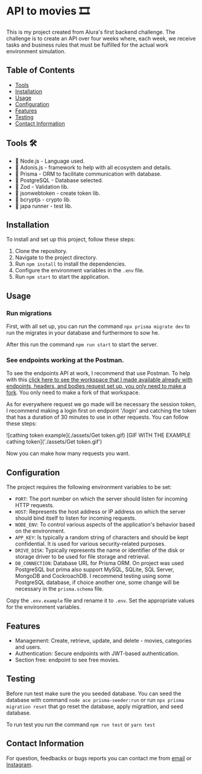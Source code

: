 # API to movies 🎞️

This is my project created from Alura's first backend challenge. The challenge is to create an API over four weeks where, each week, we receive tasks and business rules that must be fulfilled for the actual work environment simulation.

## Table of Contents
- [Tools](#Tools)
- [Installation](#installation)
- [Usage](#usage)
- [Configuration](#configuration)
- [Features](#features)
- [Testing](#testing)
- [Contact Information](#contact-information)

## Tools 🛠️

-  🔨 Node.js - Language used. 
-  🔨 Adonis.js - framework to help with all ecosystem and details.   
-  🔨 Prisma - ORM to facilitate communication with database. 
-  🔨 PostgreSQL - Database selected.
-  🔨 Zod - Validation lib.
-  🔨 jsonwebtoken - create token lib.
-  🔨 bcryptjs - crypto lib.
-  🔨 japa runner - test lib.

## Installation

To install and set up this project, follow these steps:

1. Clone the repository.
2. Navigate to the project directory.
3. Run `npm install` to install the dependencies.
4. Configure the environment variables in the `.env` file. 
5. Run `npm start` to start the application.

## Usage

### Run migrations

First, with all set up, you can run the command `npx prisma migrate dev` to run the migrates in your database and furthermore to sow he.

After this run the command `npm run start` to start the server. 

### See endpoints working at the Postman. 

To see the endpoints API at work, I recommend that use Postman. To help with this [click here to see the workspace that I made available already with endpoints, headers, and bodies request set up, you only need to make a fork](https://www.postman.com/navigation-candidate-37863564/workspace/back-end-challenge-01). You only need to make a fork of that workspace.

As for everywhere request we go made will be necessary the session token, I recommend making a login first on endpoint '/login' and catching the token that has a duration of 30 minutes to use in other requests. You can follow these steps: 

![cathing token example](./assets/Get token.gif)
[GIF WITH THE EXAMPLE cathing token]('./assets/Get token.gif')

Now you can make how many requests you want.

## Configuration

The project requires the following environment variables to be set:

- `PORT`: The port number on which the server should listen for incoming HTTP requests.
- `HOST`: Represents the host address or IP address on which the server should bind itself to listen for incoming requests.
 - `NODE_ENV`: To control various aspects of the application's behavior based on the environment. 
 - `APP_KEY`:  Is typically a random string of characters and should be kept confidential. It is used for various security-related purposes. 
 - `DRIVE_DISK`: Typically represents the name or identifier of the disk or storage driver to be used for file storage and retrieval.
 - `DB_CONNECTION`: Database URL for Prisma ORM. On project was used PostgreSQL but prima also support MySQL, SQLite, SQL Server, MongoDB and CockroachDB. I recommend testing using some PostgreSQL database, if choice another one, some change will be necessary in the `prisma.schema` file. 

Copy the `.env.example` file and rename it to `.env`. Set the appropriate values for the environment variables.

## Features

- Management: Create, retrieve, update, and delete - movies, categories and users.
- Authentication: Secure endpoints with JWT-based authentication.
- Section free: endpoint to see free movies.

## Testing

Before run test make sure the you seeded database. You can seed the database with command `node ace prisma-seeder:run` or run `npx prisma migration reset` that go reset the database, apply migrattion, and seed database.  

To run test you run the command `npm run test` or `yarn test`

## Contact Information

For question, feedbacks or bugs reports you can contact me from [email](caulicons.jobs@gmail.com) or [Instagram](https://www.instagram.com/caulicons_/).
